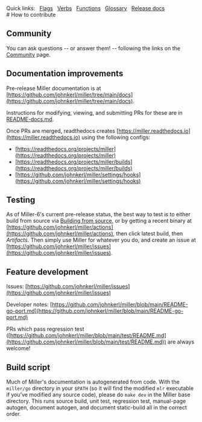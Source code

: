 <!---  PLEASE DO NOT EDIT DIRECTLY. EDIT THE .md.in FILE PLEASE. --->
<div>
<span class="quicklinks">
Quick links:
&nbsp;
<a class="quicklink" href="../reference-main-flag-list/index.html">Flags</a>
&nbsp;
<a class="quicklink" href="../reference-verbs/index.html">Verbs</a>
&nbsp;
<a class="quicklink" href="../reference-dsl-builtin-functions/index.html">Functions</a>
&nbsp;
<a class="quicklink" href="../glossary/index.html">Glossary</a>
&nbsp;
<a class="quicklink" href="../release-docs/index.html">Release docs</a>
</span>
</div>
# How to contribute

## Community

You can ask questions -- or answer them! -- following the links on the [Community](community.md) page.

## Documentation improvements

Pre-release Miller documentation is at [https://github.com/johnkerl/miller/tree/main/docs](https://github.com/johnkerl/miller/tree/main/docs).

Instructions for modifying, viewing, and submitting PRs for these are in [README-docs.md](https://github.com/johnkerl/miller/blob/main/README-docs.md).

Once PRs are merged, readthedocs creates [https://miller.readthedocs.io](https://miller.readthedocs.io) using the following configs:

* [https://readthedocs.org/projects/miller](https://readthedocs.org/projects/miller)
* [https://readthedocs.org/projects/miller/builds](https://readthedocs.org/projects/miller/builds)
* [https://github.com/johnkerl/miller/settings/hooks](https://github.com/johnkerl/miller/settings/hooks)

## Testing

As of Miller-6's current pre-release status, the best way to test is to either build from source via [Building from source](build.md), or by getting a recent binary at [https://github.com/johnkerl/miller/actions](https://github.com/johnkerl/miller/actions), then click latest build, then *Artifacts*. Then simply use Miller for whatever you do, and create an issue at [https://github.com/johnkerl/miller/issues](https://github.com/johnkerl/miller/issues).

## Feature development

Issues: [https://github.com/johnkerl/miller/issues](https://github.com/johnkerl/miller/issues)

Developer notes: [https://github.com/johnkerl/miller/blob/main/README-go-port.md](https://github.com/johnkerl/miller/blob/main/README-go-port.md)

PRs which pass regression test ([https://github.com/johnkerl/miller/blob/main/test/README.md](https://github.com/johnkerl/miller/blob/main/test/README.md)) are always welcome!

## Build script

Much of Miller's documentation is autogenerated from code. With the `miller/go`
directory in your `$PATH` (so it will find the modified `mlr` executable if
you've modified any source code), please do `make dev` in the Miller base
directory.  This runs source build, unit test, regression test, manual-page
autogen, document autogen, and document static-build all in the correct order.
